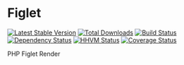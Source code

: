 Figlet
======

[![Latest Stable Version](https://poser.pugx.org/packaged/figlet/version.png)](https://packagist.org/packages/packaged/figlet)
[![Total Downloads](https://poser.pugx.org/packaged/figlet/d/total.png)](https://packagist.org/packages/packaged/figlet)
[![Build Status](https://travis-ci.org/packaged/figlet.png)](https://travis-ci.org/packaged/figlet)
[![Dependency Status](https://www.versioneye.com/php/packaged:figlet/badge.png)](https://www.versioneye.com/php/packaged:figlet)
[![HHVM Status](http://hhvm.h4cc.de/badge/packaged/figlet.png)](http://hhvm.h4cc.de/package/packaged/figlet)
[![Coverage Status](https://coveralls.io/repos/packaged/figlet/badge.png)](https://coveralls.io/r/packaged/figlet)

PHP Figlet Render
